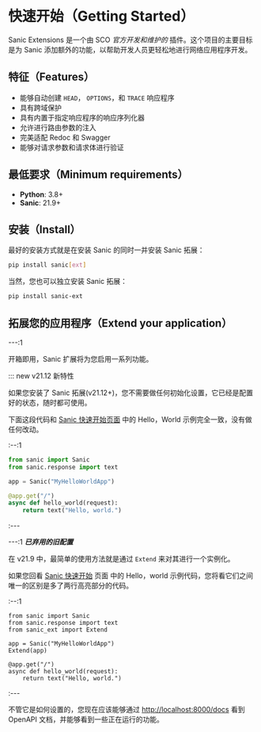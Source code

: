 # 快速开始（Getting Started）

Sanic Extensions 是一个由 SCO _官方开发和维护的_ 插件。这个项目的主要目标是为 Sanic 添加额外的功能，以帮助开发人员更轻松地进行网络应用程序开发。

## 特征（Features）

- 能够自动创建 `HEAD`， `OPTIONS`，和 `TRACE` 响应程序
- 具有跨域保护
- 具有内置于指定响应程序的响应序列化器
- 允许进行路由参数的注入
- 完美适配 Redoc 和 Swagger
- 能够对请求参数和请求体进行验证

## 最低要求（Minimum requirements）

- **Python**: 3.8+
- **Sanic**: 21.9+

## 安装（Install）

最好的安装方式就是在安装 Sanic 的同时一并安装 Sanic 拓展：

```bash
pip install sanic[ext]
```

当然，您也可以独立安装 Sanic 拓展：

```bash
pip install sanic-ext
```

## 拓展您的应用程序（Extend your application）

---:1

开箱即用，Sanic 扩展将为您启用一系列功能。

::: new v21.12 新特性

如果您安装了 Sanic 拓展(v21.12+)，您不需要做任何初始化设置，它已经是配置好的状态，随时都可使用。

下面这段代码和 [Sanic 快速开始页面](../../guide/getting-started.md) 中的 Hello，World 示例完全一致，没有做任何改动。

:--:1

```python
from sanic import Sanic
from sanic.response import text

app = Sanic("MyHelloWorldApp")

@app.get("/")
async def hello_world(request):
    return text("Hello, world.")
```

:---

---:1
**_已弃用的旧配置_**

在 v21.9 中，最简单的使用方法就是通过 `Extend` 来对其进行一个实例化。

如果您回看 [Sanic 快速开始](../../guide/getting-started.md) 页面 中的 Hello，world 示例代码，您将看它们之间唯一的区别是多了两行高亮部分的代码。

:--:1

```python{3,6}
from sanic import Sanic
from sanic.response import text
from sanic_ext import Extend

app = Sanic("MyHelloWorldApp")
Extend(app)

@app.get("/")
async def hello_world(request):
    return text("Hello, world.")
```

:---

不管它是如何设置的，您现在应该能够通过 [http://localhost:8000/docs](http://localhost:8000/docs) 看到 OpenAPI 文档，并能够看到一些正在运行的功能。
